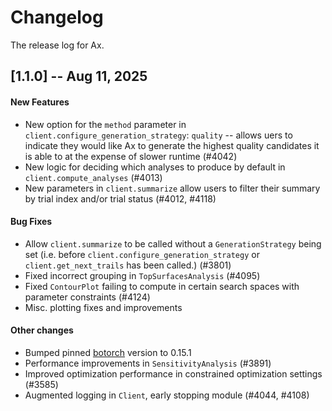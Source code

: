 # Changelog

The release log for Ax.

## [1.1.0] -- Aug 11, 2025
#### New Features
* New option for the `method` parameter in `client.configure_generation_strategy`:
    `quality` -- allows uers to indicate they would like Ax to generate the highest
    quality candidates it is able to at the expense of slower runtime (#4042)
* New logic for deciding which analyses to produce by default in
    `client.compute_analyses` (#4013)
* New parameters in `client.summarize` allow users to filter their summary by trial
    index and/or trial status (#4012, #4118)

#### Bug Fixes
* Allow `client.summarize` to be called without a `GenerationStrategy` being set
    (i.e. before `client.configure_generation_strategy` or `client.get_next_trails`
    has been called.) (#3801)
* Fixed incorrect grouping in `TopSurfacesAnalysis` (#4095)
* Fixed `ContourPlot` failing to compute in certain search spaces with parameter
    constraints (#4124)
* Misc. plotting fixes and improvements

#### Other changes
* Bumped pinned [botorch](https://github.com/pytorch/botorch) version to 0.15.1
* Performance improvements in `SensitivityAnalysis` (#3891)
* Improved optimization performance in constrained optimization settings (#3585)
* Augmented logging in `Client`, early stopping module (#4044, #4108)
